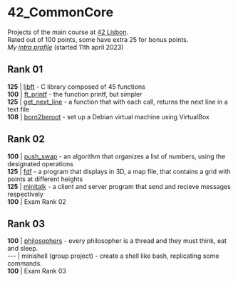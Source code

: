 # 42_CommonCore

Projects of the main course at [42 Lisbon](https://www.42lisboa.com/).\
Rated out of 100 points, some have extra 25 for bonus points.\
*My [intra profile](https://profile.intra.42.fr/users/rvaz)* (started 11th april 2023)

## Rank 01
**125** | [libft](./rank01/libft) - C library composed of 45 functions\
**100** | [ft_printf](./rank01/ft_printf) - the function printf, but simpler\
**125** | [get_next_line](./rank01/get_next_line) - a function that with each call, returns the next line in a text file\
**108** | [born2beroot](./rank01/born2beroot) - set up a Debian virtual machine using VirtualBox

## Rank 02
**100** | [push_swap](./rank02/push_swap) - an algorithm that organizes a list of numbers, using the designated operations\
**125** | [fdf](./rank02/fdf) - a program that displays in 3D, a map file, that contains a grid with points at different heights\
**125** | [minitalk](./rank02/minitalk) - a client and server program that send and recieve messages respectively\
**100** | Exam Rank 02

## Rank 03
**100** | [philosophers](./rank03/philosophers) - every philosopher is a thread and they must think, eat and sleep.\
--- | minishell (group project) - create a shell like bash, replicating some commands.\
**100** | Exam Rank 03